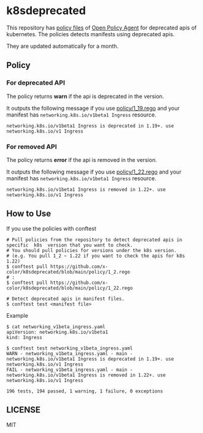 # k8sdeprecated

This repository has [policy files](https://github.com/x-color/k8sdeprecated/tree/main/policy) of [Open Policy Agent](https://www.openpolicyagent.org/) for deprecated apis of kubernetes.
The policies detects manifests using deprecated apis.

They are updated automatically for a month.

## Policy

### For deprecated API

The policy returns **warn** if the api is deprecated in the version.

It outputs the following message if you use [policy/1_19.rego](https://github.com/x-color/k8sdeprecated/blob/main/policy/1_19.rego) and your manifest has `networking.k8s.io/v1beta1 Ingress` resource.

```
networking.k8s.io/v1beta1 Ingress is deprecated in 1.19+. use networking.k8s.io/v1 Ingress
```

### For removed API

The policy returns **error** if the api is removed in the version.

It outputs the following message if you use [policy/1_22.rego](https://github.com/x-color/k8sdeprecated/blob/main/policy/1_22.rego) and your manifest has `networking.k8s.io/v1beta1 Ingress` resource.

```
networking.k8s.io/v1beta1 Ingress is removed in 1.22+. use networking.k8s.io/v1 Ingress
```

## How to Use

If you use the policies with conftest

```shell
# Pull policies from the repository to detect deprecated apis in specific  k8s  version that you want to check.
# You should pull policies for versions under the k8s version.
# (e.g. You pull 1_2 ~ 1.22 if you want to check the apis for k8s 1.22)
$ conftest pull https://github.com/x-color/k8sdeprecated/blob/main/policy/1_2.rego
# :
$ conftest pull https://github.com/x-color/k8sdeprecated/blob/main/policy/1_22.rego

# Detect deprecated apis in manifest files.
$ conftest test <manifest file>
```

Example

```console
$ cat networking_v1beta_ingress.yaml
apiVersion: networking.k8s.io/v1beta1
kind: Ingress

$ conftest test networking_v1beta_ingress.yaml
WARN - networking_v1beta_ingress.yaml - main - networking.k8s.io/v1beta1 Ingress is deprecated in 1.19+. use networking.k8s.io/v1 Ingress
FAIL - networking_v1beta_ingress.yaml - main - networking.k8s.io/v1beta1 Ingress is removed in 1.22+. use networking.k8s.io/v1 Ingress

196 tests, 194 passed, 1 warning, 1 failure, 0 exceptions
```

## LICENSE

MIT
